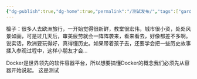 ```yaml
---
{"dg-publish":true,"dg-home":true,"permalink":"/测试发布/","tags":["gardenEntry"],"dgPassFrontmatter":true,"created":"2024-09-20T22:53:25.389+08:00","updated":"2024-11-20T17:57:11.964+08:00"}
---
```




檩子：很多人去欧洲旅行，一开始觉得很新鲜，教堂很宏伟，城市很小资，处处风景如画，可是过几天后，审美疲劳就会一阵阵袭来，看来看去，好像都差不多啊。说实话，欧洲要玩得好，真得懂历史。如果带着孩子去，还要学会把一些历史故事揉入参观过程中，这样小朋友才会...

Docker是世界领先的软件容器平台，所以想要搞懂Docker的概念我们必须先从容器开始说起。 这是测试